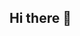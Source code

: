 ## Hi there 👋

<!--

**Here are some ideas to get you started:**

🙋‍♀️ A short introduction - Learn all in Dev.
🌈 Contribution guidelines - Everybody can contribute.
👩‍💻 Useful resources - Will be updated.
-->
